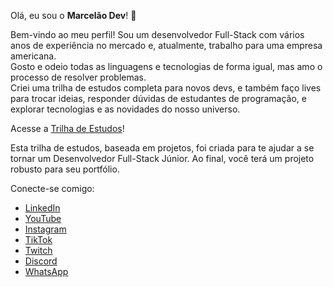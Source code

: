 Olá, eu sou o **Marcelão Dev**! 👋

Bem-vindo ao meu perfil! Sou um desenvolvedor Full-Stack com vários anos de experiência no mercado e, atualmente, trabalho para uma empresa americana.  
Gosto e odeio todas as linguagens e tecnologias de forma igual, mas amo o processo de resolver problemas.  
Criei uma trilha de estudos completa para novos devs, e também faço lives para trocar ideias, responder dúvidas de estudantes de programação, e explorar tecnologias e as novidades do nosso universo.

Acesse a [Trilha de Estudos](https://marcelao.dev/trilha)!

Esta trilha de estudos, baseada em projetos, foi criada para te ajudar a se tornar um Desenvolvedor Full-Stack Júnior. Ao final, você terá um projeto robusto para seu portfólio.

Conecte-se comigo:

- [LinkedIn](https://www.linkedin.com/in/marcelobcortes)
- [YouTube](https://www.youtube.com/@marcelao_dev)
- [Instagram](https://www.instagram.com/marcelao_dev)
- [TikTok](https://www.tiktok.com/@marcelao_dev)
- [Twitch](https://www.twitch.tv/marcelao_dev)
- [Discord](https://discord.gg/RJ9rdnnhqb)
- [WhatsApp](https://chat.whatsapp.com/Ege14EtHEsF9AMMprSQBhN)
